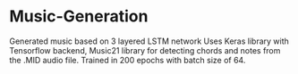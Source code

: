 # Music-Generation
Generated music based on 3 layered LSTM network
Uses Keras library with Tensorflow backend, Music21 library for detecting chords and notes from the .MID audio file. Trained in 200 epochs with batch size of 64.
